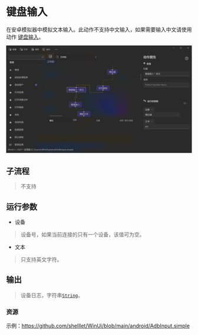# 键盘输入 
在安卓模拟器中模拟文本输入。此动作不支持中文输入，如果需要输入中文请使用动作 [键盘输入](./Adbkeyboard.md)。


![AdbInput](./images/05.png ':size=90%')

## 子流程

> 不支持

## 运行参数

* 设备
> 设备号，如果当前连接的只有一个设备，该值可为空。
* 文本
> 只支持英文字符。

## 输出 

> 设备日志，字符串[`String`](./types/String.md)。


### 资源

示例：https://github.com/shelllet/WinUi/blob/main/android/AdbInput.simple
